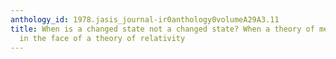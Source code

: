 ```yaml
---
anthology_id: 1978.jasis_journal-ir0anthology0volumeA29A3.11
title: When is a changed state not a changed state? When a theory of mechanics persists
  in the face of a theory of relativity
---
```

